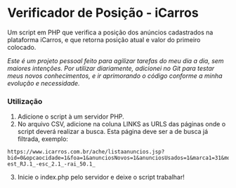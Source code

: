 # Verificador de Posição - iCarros

Um script em PHP que verifica a posição dos anúncios cadastrados na plataforma iCarros, e que retorna posição atual e valor do primeiro colocado.

*Este é um projeto pessoal feito para agilizar tarefas do meu dia a dia, sem maiores intenções. Por utilizar diariamente, adicionei no Git para testar meus novos conhecimentos, e ir aprimorando o código conforme a minha evolução e necessidade.*

### Utilização
1. Adicione o script à um servidor PHP.
2. No arquivo CSV, adicione na coluna LINKS as URLS das páginas onde o script deverá realizar a busca. Esta página deve ser a de busca já filtrada, exemplo:
```
https://www.icarros.com.br/ache/listaanuncios.jsp?bid=0&opcaocidade=1&foa=1&anunciosNovos=1&anunciosUsados=1&marca1=31&modelo1=919&anomodeloinicial=2014&anomodelofinal=2014&precominimo=0&precomaximo=0&cidadeaberto=&escopo=2&locationSop=cid_7043.1_-est_RJ.1_-esc_2.1_-rai_50.1_
```
3. Inicie o index.php pelo servidor e deixe o script trabalhar!